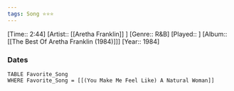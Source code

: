 ```yaml
---
tags: Song ⭐⭐⭐ 
---
```

[Time:: 2:44]
[Artist:: [[Aretha Franklin]] ]
[Genre:: R&B]
[Played:: ]
[Album:: [[The Best Of Aretha Franklin (1984)]]]
[Year:: 1984]
### Dates
````dataview
TABLE Favorite_Song
WHERE Favorite_Song = [[(You Make Me Feel Like) A Natural Woman]]
````